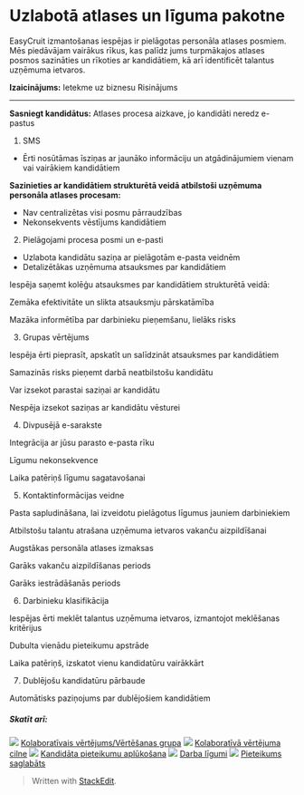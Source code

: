 # Uzlabotā atlases un līguma pakotne

EasyCruit izmantošanas iespējas ir pielāgotas personāla atlases posmiem. Mēs piedāvājam vairākus rīkus, kas palīdz jums turpmākajos atlases posmos sazināties un rīkoties ar kandidātiem, kā arī identificēt talantus uzņēmuma ietvaros.

**Izaicinājums:**
Ietekme uz biznesu
Risinājums
***
**Sasniegt kandidātus:** 
Atlases procesa aizkave, jo kandidāti neredz e-pastus
1. SMS
- Ērti nosūtāmas īsziņas ar jaunāko informāciju un atgādinājumiem vienam vai vairākiem kandidātiem

**Sazinieties ar kandidātiem strukturētā veidā atbilstoši uzņēmuma personāla atlases procesam:** 
- Nav centralizētas visi posmu pārraudzības
- Nekonsekvents vēstījums kandidātiem
2. Pielāgojami procesa posmi un e-pasti
- Uzlabota kandidātu saziņa ar pielāgotām e-pasta veidnēm
- Detalizētākas uzņēmuma atsauksmes par kandidātiem

Iespēja saņemt kolēģu atsauksmes par kandidātiem strukturētā veidā:

Zemāka efektivitāte un slikta atsauksmju pārskatāmība

Mazāka informētība par darbinieku pieņemšanu, lielāks risks

3. Grupas vērtējums

Iespēja ērti pieprasīt, apskatīt un salīdzināt atsauksmes par kandidātiem

Samazinās risks pieņemt darbā neatbilstošu kandidātu

Var izsekot parastai saziņai ar kandidātu

Nespēja izsekot saziņas ar kandidātu vēsturei

4. Divpusējā e-sarakste

Integrācija ar jūsu parasto e-pasta rīku

Līgumu nekonsekvence

Laika patēriņš līgumu sagatavošanai

5. Kontaktinformācijas veidne

Pasta sapludināšana, lai izveidotu pielāgotus līgumus jauniem darbiniekiem

Atbilstošu talantu atrašana uzņēmuma ietvaros vakanču aizpildīšanai

Augstākas personāla atlases izmaksas

Garāks vakanču aizpildīšanas periods

Garāks iestrādāšanās periods

6. Darbinieku klasifikācija

Iespējas ērti meklēt talantus uzņēmuma ietvaros, izmantojot meklēšanas kritērijus

Dubulta vienādu pieteikumu apstrāde

Laika patēriņš, izskatot vienu kandidatūru vairākkārt

7. Dublējošu kandidatūru pārbaude

Automātisks paziņojums par dublējošiem kandidātiem

##### Skatīt arī:

![](../Resources/Images/icon-document-link.png)  [Kolaboratīvais vērtējums/Vērtēšanas grupa](collaborative_rating_panel_review.htm)
![](../Resources/Images/icon-document-link.png)  [Kolaboratīvā vērtējuma cilne](collaborative_rating_tab.htm)
![](../Resources/Images/icon-document-link.png)  [Kandidāta pieteikumu aplūkošana](viewing_a_candidates_multiple_applications.htm)
![](../Resources/Images/icon-document-link.png)  [Darba līgumi](employment_contacts.htm)
![](../Resources/Images/icon-document-link.png)  [Pieteikums saglabāts](application_saved.htm)


> Written with [StackEdit](https://stackedit.io/).
<!--stackedit_data:
eyJoaXN0b3J5IjpbMTMzODUxNTc1Nl19
-->